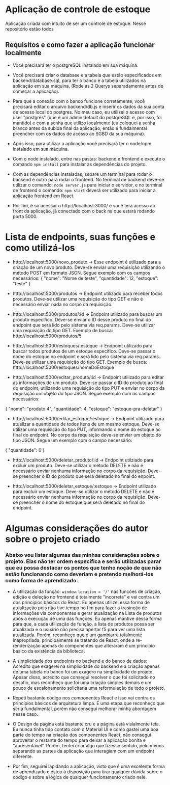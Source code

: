# Aplicação de controle de estoque

Aplicação criada com intuito de ser um controle de estoque. Nesse repositório estão todos


## Requisitos e como fazer a aplicação funcionar localmente

- Você precisará ter o postgreSQL instalado em sua máquina.

- Você precisará criar o database e a tabela que estão especificados em backend/database.sql, para ter o banco e a tabela utilizados na aplicação em sua máquina. (Rode as 2 Querys separadamente antes de começar a aplicação).

- Para que a conexão com o banco funcione corretamente, você precisará editar o arquivo backend/db.js e inserir os dados da sua conta de acesso local do postgres. No meu caso, eu utilizei o acesso com user "postgres" (que é um admin default do postgreSQL e, por isso, foi mantido) e com a senha que utilizo localmente (eu coloquei a senha branco antes da subida final da aplicação, então é fundalmental preencher com os dados de acesso ao SGBD da sua máquina).

- Após isso, para utilizar a aplicação você precisará ter o node/npm instalado em sua máquina.

- Com o node instalado, entre nas pastas: backend e frontend e execute o comando ```npm install``` para instalar as dependências do projeto.

- Com as dependências instaladas, separe um terminal para rodar o backend e outro para rodar o frontend. No terminal de backend deve-se utilizar o comando: ```node server.js``` para iniciar o servidor, e no terminal de frontend o comando: ```npm start``` deverá ser utilizado para iniciar a aplicação frontend em React. 

- Por fim, é só acessar o http://localhost:3000/ e você terá acesso ao front da aplicação, já conectado com o back na que estará rodando porta 5000.


# Lista de endpoints, suas funções e como utilizá-los

- http://localhost:5000/novo_produto -> Esse endpoint é utilizado para a criação de um novo produto. Deve-se enviar uma requisição utilizando o método POST em formato JSON. Segue exemplo com os campos necessários: 
{
    "nome": "Nome de teste",
    "quantidade": 12,
    "estoque": "teste"
}


- http://localhost:5000/produtos -> Endpoint utilizado para receber todos produtos. Deve-se utilizar uma requisição do tipo GET e não é necessário enviar nada no corpo da requisição.


- http://localhost:5000/produtos/:id -> Endpoint utilizado para buscar um produto específico. Deve-se enviar o ID desse produto no final do endpoint que será lido pelo sistema via req.params. Deve-se utilizar uma requisição do tipo GET. Exemplo de busca:  http://localhost:5000/produtos/5


- http://localhost:5000/estoques/:estoque -> Endpoint utilizado para buscar todos produtos de um estoque específico. Deve-se passar o nome do estoque no endpoint e será lido pelo sistema via req.params. Deve-se utilizar uma requisição do tipo GET. Exemplo de busca: http://localhost:5000/estoques/nomeDoEstoque


- http://localhost:5000/editar_produto/:id -> Endpoint utilizado para editar as informações de um produto. Deve-se passar o ID do produto ao final do endpoint, utilizando uma requisição do tipo PUT e enviar no corpo da requisição um objeto do tipo JSON. Segue exemplo com os campos necessários:

{
    "nome": "produto 4",
    "quantidade": 4,
    "estoque": "estoque-pra-deletar"
}


- http://localhost:5000/editar_estoque/:estoque -> Endpoint utilizado para atualizar a quantidade de todos itens de um mesmo estoque. Deve-se utilizar uma requisição do tipo PUT, informando o nome do estoque ao final do endpoint. No corpo da requisição deve-se enviar um objeto do tipo JSON. Segue um exemplo com o campo necessário:

{
    "quantidade": 0
}


- http://localhost:5000/deletar_produto/:id -> Endpoint utilziado para excluir um produto. Deve-se utilizar o método DELETE e não é necessário enviar nenhuma informação no corpo da requisição. Deve-se preencher o ID do produto que será deletado no final do enpoint.


- http://localhost:5000/deletar_estoque/:estoque -> Endpoint utilizado para excluir um estoque. Deve-se utilizar o método DELETE e não é necessário enviar nenhuma informação no corpo da requisição. Deve-se preencher o nome do estoque que será deletado no final do endpoint.


# Algumas considerações do autor sobre o projeto criado

### Abaixo vou listar algumas das minhas considerações sobre o projeto. Elas não ter ordem específica e serão utilizadas parar que eu possa destacar os pontos que tenho noção de que não estão funcionando como deveriam e pretendo melhorá-los como forma de aprendizado.

- A utilização da função: ```window.location = '/'``` nas funções de criação, edição e deleção no frontend é totalmente "incorreta" e vai contra um dos princípios básicos do React. Eu apenas utilizei essa forma de atualização pois não tive tempo no fim para fazer a trasinção de informações via componentes e gerar atualização na Lista de produtos após a execução de uma das funções. Eu apenas mantive dessa forma para que, a cada utilização de função, a lista de produtos possa ser atualizada e o usuário não precisa apertar f5 para ver uma lista atualizada. Porém, reconheço que é um gambiarra totalmente inapropriada, principalmente se tratando de React, onde a re-renderização apenas do componentes que alteraram é um princípio básico da existência da biblioteca.

- A simplicidade dos endpoints no backend e do banco de dados: Acredito que exagerei na simplicidade do backend e a criação apenas de uma tabela no banco foi um exagero na simplicidade do projeto. Apesar disso, acredito que consegui resolver o que foi solicitado no desafio, mas reconheço que foi uma criação simples demais e um pouco de escalonamento solicitaria uma reformulação de todo o projeto.

- Repeti bastante código nos componentes React e isso vai contra os princípios básicos de arquitetura limpa. É uma etapa que reconheço que seria fundalmental, porém não consegui melhorar minha abordagem nesse caso.

- O Design da página está bastante cru e a página está visialmente feia. Eu nunca tinha tido contato com o Material UI e como gastei uma boa parte do tempo na criação dos componentes React, não consegui aproveitar o restante do tempo para deixar a aplicação bonita e "apresentável". Porém, tentei criar algo que fizesse sentido, pelo menos separando as partes da aplicação que interagiam com um endpoint diferente.

- Por fim, seguirei lapidando a aplicação, visto que é uma excelente forma de aprendizado e estou à disposição para tirar qualquer dúvida sobre o código e sobre a lógica de qualquer funcionamento criado nele.